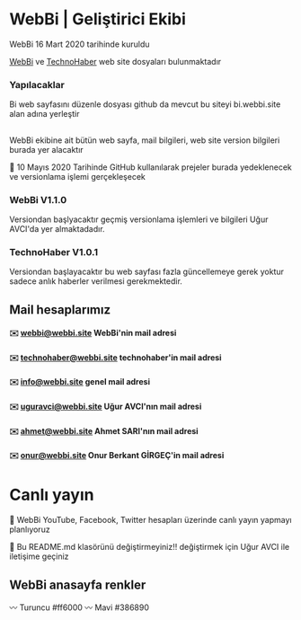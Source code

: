 # WebBi | Geliştirici Ekibi
WebBi 16 Mart 2020 tarihinde kuruldu

[WebBi](http://webbi.site/) ve [TechnoHaber](http://technohaber.webbi.site/)
web site dosyaları bulunmaktadır
 ### Yapılacaklar
 Bi web sayfasını düzenle dosyası github da mevcut bu siteyi bi.webbi.site alan adına yerleştir
 
 
 ##
 
WebBi ekibine ait bütün web sayfa, mail bilgileri, web site version bilgileri burada yer alacaktır

📅️ 10 Mayıs 2020 Tarihinde GitHub kullanılarak prejeler burada yedeklenecek ve versionlama işlemi gerçekleşecek
### WebBi V1.1.0
Versiondan başlyacaktır geçmiş versionlama işlemleri ve bilgileri Uğur AVCI'da yer almaktadadır.
### TechnoHaber V1.0.1
Versiondan başlayacaktır bu web sayfası fazla güncellemeye gerek yoktur sadece anlık haberler verilmesi gerekmektedir.
## Mail hesaplarımız
#### ✉️ webbi@webbi.site  WebBi'nin mail adresi

#### ✉️ technohaber@webbi.site  technohaber'in mail adresi

#### ✉️ info@webbi.site  genel mail adresi

#### ✉️ uguravci@webbi.site  Uğur AVCI'nın mail adresi

#### ✉️ ahmet@webbi.site  Ahmet SARI'nın mail adresi

#### ✉️ onur@webbi.site  Onur Berkant GİRGEÇ'in mail adresi

# Canlı yayın
📡 WebBi YouTube, Facebook, Twitter hesapları üzerinde canlı yayın yapmayı planlıyoruz

📝 Bu README.md klasörünü değiştirmeyiniz!! değiştirmek için Uğur AVCI ile iletişime geçiniz
## WebBi anasayfa renkler

〰️ Turuncu #ff6000
〰️ Mavi    #386890
